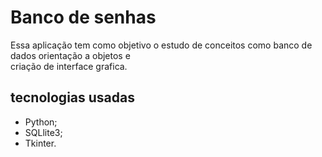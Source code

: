 <h1>Banco de senhas</h1>
<p>
 Essa aplicação tem como objetivo o estudo de conceitos como banco de dados orientação a objetos e <br> criação de interface grafica.
</p>
<h2>tecnologias usadas</h2>
<ul>
  <li>Python;</li>
  <li>SQLlite3;</li>
  <li>Tkinter.</li>
</ul>
